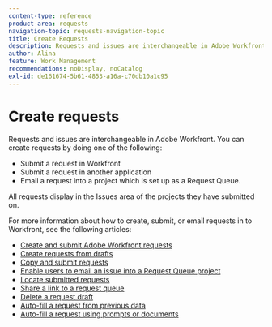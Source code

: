 ```yaml
---
content-type: reference
product-area: requests
navigation-topic: requests-navigation-topic
title: Create Requests
description: Requests and issues are interchangeable in Adobe Workfront. You can create requests by submitting a request in Workfront, submitting a request in another application, or emailing a request into a project which is set up as a Request Queue.
author: Alina
feature: Work Management
recommendations: noDisplay, noCatalog
exl-id: de161674-5b61-4853-a16a-c70db10a1c95
---
```

# Create requests

<!--
{{highlighted-preview}}
-->

Requests and issues are interchangeable in Adobe Workfront. You can create requests by doing one of the following:

* Submit a request in Workfront
* Submit a request in another application
* Email a request into a project which is set up as a Request Queue.

All requests display in the Issues area of the projects they have submitted on.

For more information about how to create, submit, or email requests in to Workfront, see the following articles:

* [Create and submit Adobe Workfront requests](../../../manage-work/requests/create-requests/create-submit-requests.md) 
* [Create requests from drafts](../../../manage-work/requests/create-requests/create-requests-from-drafts.md) 
* [Copy and submit requests](../../../manage-work/requests/create-requests/copy-and-submit-requests.md) 
* [Enable users to email an issue into a Request Queue project](../../../manage-work/requests/create-requests/enable-email-issues-into-projects.md) 
* [Locate submitted requests](../../../manage-work/requests/create-requests/locate-submitted-requests.md) 
* [Share a link to a request queue](../../../manage-work/requests/create-requests/share-link-to-request-queue.md) 
* [Delete a request draft](../../../manage-work/requests/create-requests/delete-request-draft.md)
* [Auto-fill a request from previous data](/help/quicksilver/manage-work/requests/create-requests/autofill-suggestions-from-previous.md)
* [Auto-fill a request using prompts or documents](/help/quicksilver/manage-work/requests/create-requests/autofill-from-prompt-document.md)